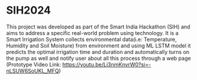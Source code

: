 # SIH2024
This project was developed as part of the Smart India Hackathon (SIH) and aims to address a specific real-world problem using technology. 
It is a Smart Irrigation System collects environmental data(i.e: Temperature, Humidity and Soil Moisture) from environment and using ML LSTM model it predicts the optimal irrigation time and duration and automatically turns on the pump as well and notify user about all this process through a web page 
(Prototype Video Link: https://youtu.be/Lj3nmKnvrW0?si=-nLSUW6SoUKL_MFQ)
